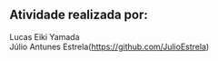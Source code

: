 ##

## Atividade realizada por:
Lucas Eiki Yamada</br>
Júlio Antunes Estrela(https://github.com/JulioEstrela)
